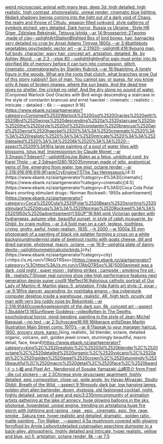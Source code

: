 [weird microscopic animal with many legs, deep 3d, high detailed, high realistic, high contrast, photorealistic, unreal render, cinematic blue lighting, 8k](https://www.ebank.nz/aiartgenerator?category=weird%2520microscopic%2520animal%2520with%2520many%2520legs%2C%2520deep%25203d%2C%2520high%2520detailed%2C%2520high%2520realistic%2C%2520high%2520contrast%2C%2520photorealistic%2C%2520unreal%2520render%2C%2520cinematic%2520blue%2520lighting%2C%25208k)[dark shadowy beings coming into the light out of a dark void of Chaos, the realm and throne of Cthulu, weapon filled junkyard, style patterns of symbols etched, very detailed, Dark horror, Russia vs Ukraine : Style HR Giger, Zdzislaw Beksinski, Tetsuya Ishida --ar 14:9](https://www.ebank.nz/aiartgenerator?category=dark%2520shadowy%2520beings%2520coming%2520into%2520the%2520light%2520out%2520of%2520a%2520dark%2520void%2520of%2520Chaos%2C%2520the%2520realm%2520and%2520throne%2520of%2520Cthulu%2C%2520weapon%2520filled%2520junkyard%2C%2520style%2520patterns%2520of%2520symbols%2520etched%2C%2520very%2520detailed%2C%2520Dark%2520horror%2C%2520Russia%2520vs%2520Ukraine%2520%3A%2520Style%2520HR%2520Giger%2C%2520Zdzislaw%2520Beksinski%2C%2520Tetsuya%2520Ishida%2520--ar%252014%3A9)[roses](https://www.ebank.nz/aiartgenerator?category=roses)[print::2](https://www.ebank.nz/aiartgenerator?category=print%3A%3A2)[Twomp ,made of clay](https://www.ebank.nz/aiartgenerator?category=Twomp%2520%2Cmade%2520of%2520clay)[--uplight](https://www.ebank.nz/aiartgenerator?category=--uplight)[ArtStation](https://www.ebank.nz/aiartgenerator?category=ArtStation)[Blighted Box of bird bones, hair, barnacles very detailed no crop  by Ansel Adams Tintype 1800s --ar 3:4](https://www.ebank.nz/aiartgenerator?category=Blighted%2520Box%2520of%2520bird%2520bones%2C%2520hair%2C%2520barnacles%2520very%2520detailed%2520no%2520crop%2520%2520by%2520Ansel%2520Adams%2520Tintype%25201800s%2520--ar%25203%3A4)[battlebots vegetables psychedelic vector art --ar 2:3](https://www.ebank.nz/aiartgenerator?category=battlebots%2520vegetables%2520psychedelic%2520vector%2520art%2520--ar%25202%3A3)[1920](https://www.ebank.nz/aiartgenerator?category=1920)[--uplight](https://www.ebank.nz/aiartgenerator?category=--uplight)[6:4](https://www.ebank.nz/aiartgenerator?category=6%3A4)[16:9](https://www.ebank.nz/aiartgenerator?category=16%3A9)[young man, full body, character, wavy hair, concept art, artstation, detailed, 8k, by Ashley Wood. --ar 2:3 --stop 80 --uplight](https://www.ebank.nz/aiartgenerator?category=young%2520man%2C%2520full%2520body%2C%2520character%2C%2520wavy%2520hair%2C%2520concept%2520art%2C%2520artstation%2C%2520detailed%2C%25208k%2C%2520by%2520Ashley%2520Wood.%2520--ar%25202%3A3%2520--stop%252080%2520--uplight)[lighting](https://www.ebank.nz/aiartgenerator?category=lighting)[For pain must enter into its glorified life of memory before it can turn into compassion, glitch, cinematic, cinematography by Stanley Kubrick —ar 16:9](https://www.ebank.nz/aiartgenerator?category=For%2520pain%2520must%2520enter%2520into%2520its%2520glorified%2520life%2520of%2520memory%2520before%2520it%2520can%2520turn%2520into%2520compassion%2C%2520glitch%2C%2520cinematic%2C%2520cinematography%2520by%2520Stanley%2520Kubrick%2520%E2%80%94ar%252016%3A9)[painting. A lonely figure in the woods. What are the roots that clutch, what branches grow Out of this stony rubbish? Son of man, You cannot say, or guess, for you know only A heap of broken images, where the sun beats, And the dead tree gives no shelter, the cricket no relief, And the dry stone no sound of water.](https://www.ebank.nz/aiartgenerator?category=painting.%2520A%2520lonely%2520figure%2520in%2520the%2520woods.%2520What%2520are%2520the%2520roots%2520that%2520clutch%2C%2520what%2520branches%2520grow%2520Out%2520of%2520this%2520stony%2520rubbish%3F%2520Son%2520of%2520man%2C%2520You%2520cannot%2520say%2C%2520or%2520guess%2C%2520for%2520you%2520know%2520only%2520A%2520heap%2520of%2520broken%2520images%2C%2520where%2520the%2520sun%2520beats%2C%2520And%2520the%2520dead%2520tree%2520gives%2520no%2520shelter%2C%2520the%2520cricket%2520no%2520relief%2C%2520And%2520the%2520dry%2520stone%2520no%2520sound%2520of%2520water.)[Conjoined Warlock God Oracles with Bird wings descending a staircase in the style of constantin brancusi and ernst haeckel :: cinematic :: realistic :: intricate :: detailed :: 6k :: --aspect 9:16](https://www.ebank.nz/aiartgenerator?category=Conjoined%2520Warlock%2520God%2520Oracles%2520with%2520Bird%2520wings%2520descending%2520a%2520staircase%2520in%2520the%2520style%2520of%2520constantin%2520brancusi%2520and%2520ernst%2520haeckel%2520%3A%3A%2520cinematic%2520%3A%3A%2520realistic%2520%3A%3A%2520intricate%2520%3A%3A%2520detailed%2520%3A%3A%25206k%2520%3A%3A%2520--aspect%25209%3A16)[a large painting of a pool of water lilies with blossoms, lotus leaf, Impressionism by Claude Monet --ar 3:2](https://www.ebank.nz/aiartgenerator?category=a%2520large%2520painting%2520of%2520a%2520pool%2520of%2520water%2520lilies%2520with%2520blossoms%2C%2520lotus%2520leaf%2C%2520Impressionism%2520by%2520Claude%2520Monet%2520--ar%25203%3A2)[magic](https://www.ebank.nz/aiartgenerator?category=magic)[7:5](https://www.ebank.nz/aiartgenerator?category=7%3A5)[desert](https://www.ebank.nz/aiartgenerator?category=desert)[7](https://www.ebank.nz/aiartgenerator?category=7)[--uplight](https://www.ebank.nz/aiartgenerator?category=--uplight)[Eng](https://www.ebank.nz/aiartgenerator?category=Eng)[Joe Biden as a fetus, umbilical cord, by Karel Thole  --ar 2:3](https://www.ebank.nz/aiartgenerator?category=Joe%2520Biden%2520as%2520a%2520fetus%2C%2520umbilical%2520cord%2C%2520by%2520Karel%2520Thole%2520%2520--ar%25202%3A3)[dream](https://www.ebank.nz/aiartgenerator?category=dream)[1280:1920](https://www.ebank.nz/aiartgenerator?category=1280%3A1920)[35mm](https://www.ebank.nz/aiartgenerator?category=35mm)[man made of jello, anatomical, veins of fire, emerging from water, low mist, octane render --ar 2:3](https://www.ebank.nz/aiartgenerator?category=man%2520made%2520of%2520jello%2C%2520anatomical%2C%2520veins%2520of%2520fire%2C%2520emerging%2520from%2520water%2C%2520low%2520mist%2C%2520octane%2520render%2520--ar%25202%3A3)[16:9](https://www.ebank.nz/aiartgenerator?category=16%3A9)[16:9](https://www.ebank.nz/aiartgenerator?category=16%3A9)[16:9](https://www.ebank.nz/aiartgenerator?category=16%3A9)[16:9](https://www.ebank.nz/aiartgenerator?category=16%3A9)[Frank](https://www.ebank.nz/aiartgenerator?category=Frank)[CryEngine](https://www.ebank.nz/aiartgenerator?category=CryEngine)[7:5](https://www.ebank.nz/aiartgenerator?category=7%3A5)[The Tax Heiress](https://www.ebank.nz/aiartgenerator?category=The%2520Tax%2520Heiress)[purp.](https://www.ebank.nz/aiartgenerator?category=purp.)[4:3](https://www.ebank.nz/aiartgenerator?category=4%3A3)[cinematic](https://www.ebank.nz/aiartgenerator?category=cinematic)[4:5](https://www.ebank.nz/aiartgenerator?category=4%3A5)[Coca Cola Polar Bears snorting stimulant drugs:: Norman Rockwell:: 1950s advertisement](https://www.ebank.nz/aiartgenerator?category=Coca%2520Cola%2520Polar%2520Bears%2520snorting%2520stimulant%2520drugs%3A%3A%2520Norman%2520Rockwell%3A%3A%25201950s%2520advertisement)[1:5](https://www.ebank.nz/aiartgenerator?category=1%3A5)[SUP"](https://www.ebank.nz/aiartgenerator?category=SUP%22)[16:9](https://www.ebank.nz/aiartgenerator?category=16%3A9)[All pink Victorian garden with hydrangeas, autumn vibe, beautiful sunset, in style of ralph mcquarrie, by Ghibli, by craig mullins --ar 3:4](https://www.ebank.nz/aiartgenerator?category=All%2520pink%2520Victorian%2520garden%2520with%2520hydrangeas%2C%2520autumn%2520vibe%2C%2520beautiful%2520sunset%2C%2520in%2520style%2520of%2520ralph%2520mcquarrie%2C%2520by%2520Ghibli%2C%2520by%2520craig%2520mullins%2520--ar%25203%3A4)[.5](https://www.ebank.nz/aiartgenerator?category=.5)[old man on a cart, legless, toothless, crying, grotty, awful, hyper-realism, 1935, --h 2000 --w 1000](https://www.ebank.nz/aiartgenerator?category=old%2520man%2520on%2520a%2520cart%2C%2520legless%2C%2520toothless%2C%2520crying%2C%2520grotty%2C%2520awful%2C%2520hyper-realism%2C%25201935%2C%2520--h%25202000%2520--w%25201000)[a 35 mm photograph of a painting of black ink splatter forming a cross on a white background](https://www.ebank.nz/aiartgenerator?category=a%252035%2520mm%2520photograph%2520of%2520a%2520painting%2520of%2520black%2520ink%2520splatter%2520forming%2520a%2520cross%2520on%2520a%2520white%2520background)[modernist plate of beetroot risotto with goats cheese, dill and dried parsnip, photoreal, macro, octane, —ar 16:9](https://www.ebank.nz/aiartgenerator?category=modernist%2520plate%2520of%2520beetroot%2520risotto%2520with%2520goats%2520cheese%2C%2520dill%2520and%2520dried%2520parsnip%2C%2520photoreal%2C%2520macro%2C%2520octane%2C%2520%E2%80%94ar%252016%3A9)[--uplight](https://www.ebank.nz/aiartgenerator?category=--uplight)[a plate of danny devito](https://www.ebank.nz/aiartgenerator?category=a%2520plate%2520of%2520danny%2520devito)[--uplight](https://www.ebank.nz/aiartgenerator?category=--uplight)[symmetrical](https://www.ebank.nz/aiartgenerator?category=symmetrical)[color](https://www.ebank.nz/aiartgenerator?category=color)[birds.](https://www.ebank.nz/aiartgenerator?category=birds.)[city](https://www.ebank.nz/aiartgenerator?category=city)[<https://s.mj.run/v17AbQTRSxo>](https://www.ebank.nz/aiartgenerator?category=%3Chttps%3A//s.mj.run/v17AbQTRSxo%3E)[5000](https://www.ebank.nz/aiartgenerator?category=5000)[anime](https://www.ebank.nz/aiartgenerator?category=anime)[it was a dark, cold night : super moon : lighting strikes : campsite : smoking fire pit : 4k : realistic](https://www.ebank.nz/aiartgenerator?category=it%2520was%2520a%2520dark%2C%2520cold%2520night%2520%3A%2520super%2520moon%2520%3A%2520lighting%2520strikes%2520%3A%2520campsite%2520%3A%2520smoking%2520fire%2520pit%2520%3A%25204k%2520%3A%2520realistic)[7:5](https://www.ebank.nz/aiartgenerator?category=7%3A5)[hyper real running shoe nike high performance features next generation design super cool](https://www.ebank.nz/aiartgenerator?category=hyper%2520real%2520running%2520shoe%2520nike%2520high%2520performance%2520features%2520next%2520generation%2520design%2520super%2520cool)[9:16](https://www.ebank.nz/aiartgenerator?category=9%3A16)[effect](https://www.ebank.nz/aiartgenerator?category=effect)[16:9](https://www.ebank.nz/aiartgenerator?category=16%3A9)[glorious catholic portrait of Our Lady of Martini::6, Martini glass::5, artstation, Frida Kahlo art style::2, pixar --ar 9:16](https://www.ebank.nz/aiartgenerator?category=glorious%2520catholic%2520portrait%2520of%2520Our%2520Lady%2520of%2520Martini%3A%3A6%2C%2520Martini%2520glass%3A%3A5%2C%2520artstation%2C%2520Frida%2520Kahlo%2520art%2520style%3A%3A2%2C%2520pixar%2520--ar%25209%3A16)[fire dancer, ascending, by yoshitaka amano --lp](https://www.ebank.nz/aiartgenerator?category=fire%2520dancer%2C%2520ascending%2C%2520by%2520yoshitaka%2520amano%2520--lp)[a cyberpunk computer desktop inside a warehouse, realistic, 4K, high tech, pc](https://www.ebank.nz/aiartgenerator?category=a%2520cyberpunk%2520computer%2520desktop%2520inside%2520a%2520warehouse%2C%2520realistic%2C%25204K%2C%2520high%2520tech%2C%2520pc)[ugly old man with very big ruddy nose by Beksinkski --ar 2:3](https://www.ebank.nz/aiartgenerator?category=ugly%2520old%2520man%2520with%2520very%2520big%2520ruddy%2520nose%2520by%2520Beksinkski%2520--ar%25202%3A3)[16:9](https://www.ebank.nz/aiartgenerator?category=16%3A9)[](https://www.ebank.nz/aiartgenerator?category=)[1440](https://www.ebank.nz/aiartgenerator?category=1440)[cover](https://www.ebank.nz/aiartgenerator?category=cover)[Angeles](https://www.ebank.nz/aiartgenerator?category=Angeles)[knight of the dark sun, 8k, concept art --aspect 1:3](https://www.ebank.nz/aiartgenerator?category=knight%2520of%2520the%2520dark%2520sun%2C%25208k%2C%2520concept%2520art%2520--aspect%25201%3A3)[bubble](https://www.ebank.nz/aiartgenerator?category=bubble)[13:16](https://www.ebank.nz/aiartgenerator?category=13%3A16)[Sunflower Goddess](https://www.ebank.nz/aiartgenerator?category=Sunflower%2520Goddess)[--video](https://www.ebank.nz/aiartgenerator?category=--video)[Rotten In The Depths, psychological horror, mind-bending, painting in the style of Jean-Michel Basquiat --no text --ar 2:3](https://www.ebank.nz/aiartgenerator?category=Rotten%2520In%2520The%2520Depths%2C%2520psychological%2520horror%2C%2520mind-bending%2C%2520painting%2520in%2520the%2520style%2520of%2520Jean-Michel%2520Basquiat%2520--no%2520text%2520--ar%25202%3A3)[cityscape](https://www.ebank.nz/aiartgenerator?category=cityscape)[16:9](https://www.ebank.nz/aiartgenerator?category=16%3A9)[9:16](https://www.ebank.nz/aiartgenerator?category=9%3A16)[liberace grillz](https://www.ebank.nz/aiartgenerator?category=liberace%2520grillz)[Dean Martin illustration Main Street comic 1970’s --ar 8:11](https://www.ebank.nz/aiartgenerator?category=Dean%2520Martin%2520illustration%2520Main%2520Street%2520comic%25201970%E2%80%99s%2520--ar%25208%3A11)[speak to your manager haircut. 1950. grocery store. karen.](https://www.ebank.nz/aiartgenerator?category=speak%2520to%2520your%2520manager%2520haircut.%25201950.%2520grocery%2520store.%2520karen.)[king, realistic, 3d blender, octane, detailed organic, volcano, ash, golden jewel crown, stunningly beautiful, macro detail, face, beard](https://www.ebank.nz/aiartgenerator?category=king%2C%2520realistic%2C%25203d%2520blender%2C%2520octane%2C%2520detailed%2520organic%2C%2520volcano%2C%2520ash%2C%2520golden%2520jewel%2520crown%2C%2520stunningly%2520beautiful%2C%2520macro%2520detail%2C%2520face%2C%2520beard)[ドット絵 and Pixel Art , Nendoroid of Sosuke Yamazaki 山崎宗介 from Free! , die cut stickers --ar 2:3](https://www.ebank.nz/aiartgenerator?category=%E3%83%89%E3%83%83%E3%83%88%E7%B5%B5%2520and%2520Pixel%2520Art%2520%2C%2520Nendoroid%2520of%2520Sosuke%2520Yamazaki%2520%E5%B1%B1%E5%B4%8E%E5%AE%97%E4%BB%8B%2520from%2520Free%21%2520%2C%2520die%2520cut%2520stickers%2520--ar%25202%3A3)[Chinese style skyscraper apartment, highly detailed, epic composition, close-up, wide angle, by Hayao Miyazaki, Studio Ghibli, Breath of the Wild. --aspect 9:16](https://www.ebank.nz/aiartgenerator?category=Chinese%2520style%2520skyscraper%2520apartment%2C%2520highly%2520detailed%2C%2520epic%2520composition%2C%2520close-up%2C%2520wide%2520angle%2C%2520by%2520Hayao%2520Miyazaki%2C%2520Studio%2520Ghibli%2C%2520Breath%2520of%2520the%2520Wild.%2520--aspect%25209%3A16)[moody dark bar, low hanging lamps, golden shirt alien bartender, doom, dystopia, old fashioned cocktail, night, highly detailed, sense of awe and epic](https://www.ebank.nz/aiartgenerator?category=moody%2520dark%2520bar%2C%2520low%2520hanging%2520lamps%2C%2520golden%2520shirt%2520alien%2520bartender%2C%2520doom%2C%2520dystopia%2C%2520old%2520fashioned%2520cocktail%2C%2520night%2C%2520highly%2520detailed%2C%2520sense%2520of%2520awe%2520and%2520epic)[3:2](https://www.ebank.nz/aiartgenerator?category=3%3A2)[35mm](https://www.ebank.nz/aiartgenerator?category=35mm)[community of animation artists gathering at the lake of annecy. huge glowing balloons in the sky. photoreal. hyperdetail. unreal engine. trending on artstation](https://www.ebank.nz/aiartgenerator?category=community%2520of%2520animation%2520artists%2520gathering%2520at%2520the%2520lake%2520of%2520annecy.%2520huge%2520glowing%2520balloons%2520in%2520the%2520sky.%2520photoreal.%2520hyperdetail.%2520unreal%2520engine.%2520trending%2520on%2520artstation)[a huge fire storm with lightning and raining , rage , epic , cinematic, epic, fire, rage, smoke , Sakura tree, hyper realistic and detailed, dramatic , golden ratio , matte painting , Tim Walker , —aspect 4:5](https://www.ebank.nz/aiartgenerator?category=a%2520huge%2520fire%2520storm%2520with%2520lightning%2520and%2520raining%2520%2C%2520rage%2520%2C%2520epic%2520%2C%2520cinematic%2C%2520epic%2C%2520fire%2C%2520rage%2C%2520smoke%2520%2C%2520Sakura%2520tree%2C%2520hyper%2520realistic%2520and%2520detailed%2C%2520dramatic%2520%2C%2520golden%2520ratio%2520%2C%2520matte%2520painting%2520%2C%2520Tim%2520Walker%2520%2C%2520%E2%80%94aspect%25204%3A5)[a mushroom covered with glowing ferrofluid by Annie Leibovitz](https://www.ebank.nz/aiartgenerator?category=a%2520mushroom%2520covered%2520with%2520glowing%2520ferrofluid%2520by%2520Annie%2520Leibovitz)[detailed,](https://www.ebank.nz/aiartgenerator?category=detailed%2C)[cutains](https://www.ebank.nz/aiartgenerator?category=cutains)[alien searching dumpster in a back-alley, atmospheric, highly detailed and intricate, hyper realistic, yellow and blue, sci fi, artstation, octane render, 8k --ar 7:5](https://www.ebank.nz/aiartgenerator?category=alien%2520searching%2520dumpster%2520in%2520a%2520back-alley%2C%2520atmospheric%2C%2520highly%2520detailed%2520and%2520intricate%2C%2520hyper%2520realistic%2C%2520yellow%2520and%2520blue%2C%2520sci%2520fi%2C%2520artstation%2C%2520octane%2520render%2C%25208k%2520--ar%25207%3A5)
